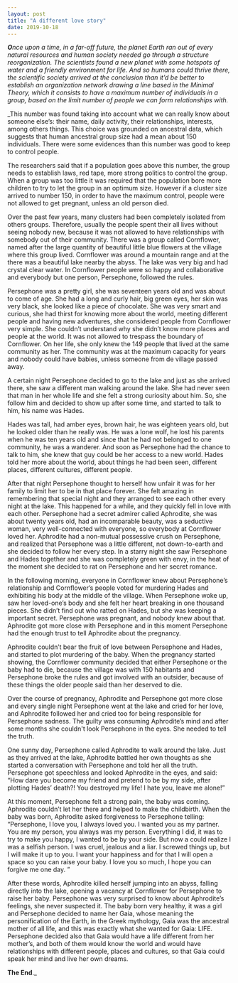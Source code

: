 ```yaml
---
layout: post
title: "A different love story"
date: 2019-10-18
---
```


_**O**nce upon a time, in a far-off future, the planet Earth ran out of every natural resources and human society needed go through a structure reorganization. The scientists found a new planet with some hotspots of water and a friendly environment for life. And so  humans could thrive there, the scientific society arrived at the conclusion than it’d be better to establish an organization network drawing a line based in the Minimal Theory, which it consists to have a maximum number of individuals in a group, based on the limit number of people we can form relationships with._ 

_This number was found taking into account what we can really know about someone else’s: their name, daily activity, their relationships, interests, among others things. This choice was grounded on ancestral data, which suggests that human ancestral group size had a mean about 150 individuals. There were some evidences than this number was good to keep to control people. 

The researchers said that if a population goes above this number, the group needs to establish laws, red tape, more strong politics to control the group. When a group was too little it was required that the population bore more children to try to let the group in an optimum size. However if a cluster size arrived to number 150, in order to have the maximum control, people were not allowed to get pregnant, unless an old person died. 

Over the past few years, many clusters had been completely isolated from others groups. Therefore, usually the people spent their all lives without seeing nobody new, because it was not allowed to have relationships with somebody out of their community. There was a group called Cornflower, named after  the large quantity of beautiful little blue flowers at the village where this group lived. Cornflower was around a mountain range and at the there was a beautiful lake nearby the abyss. The lake was very big and had crystal clear water. In Cornflower people were so happy and collaborative and everybody but one person, Persephone, followed the rules. 

Persephone was a pretty girl, she was seventeen years old and was about to come of age. She had a long and curly hair, big green eyes, her skin was very black, she looked like a piece of chocolate. She was very smart and curious, she had thirst for knowing more about the world, meeting different people and having new adventures, she considered people from Cornflower very simple. She couldn’t understand why she didn’t know more places and people at the world. It was not allowed to trespass the boundary of Cornflower. On her life, she only knew the 149 people that lived at the same community as her. The community was at the maximum capacity for years and nobody could have babies, unless someone from de village passed away.  

A certain night Persephone decided to go to the lake and just as she arrived there, she saw a different man walking around the lake. She had never seen that man in her whole life and she felt a strong curiosity about him. So, she follow him and decided to show up after some time, and started to talk to him, his name was Hades.

Hades was tall, had amber eyes, brown hair, he was eighteen years old, but he looked older than he really was. He was a lone wolf, he lost his parents when he was ten years old and since that he had not belonged to one community, he was a wanderer. And soon as Persephone had the chance to talk to him, she knew that guy could be her access to a new world. Hades told her more about the world, about things he had been seen, different places, different cultures, different people. 

After that night Persephone thought to herself how unfair it was for her family to limit her to be in that place forever. She felt amazing in remembering that special night and they arranged to see each other every night at the lake. This happened for a while, and they quickly fell in love with each other. Persephone had a secret admirer called Aphrodite, she was about twenty years old, had an incomparable beauty, was a seductive woman, very well-connected with everyone, so everybody at Cornflower loved her. Aphrodite had a non-mutual possessive crush on Persephone, and realized that Persephone was a little different, not down-to-earth and she decided to follow her every step. In a starry night she saw Persephone and Hades together and she was completely green with envy, in the heat of the moment she decided to rat on Persephone and her secret romance.   

In the following morning, everyone in Cornflower knew about Persephone’s relationship and Cornflower’s people voted for murdering Hades and exhibiting his body at the middle of the village. When Persephone woke up, saw her loved-one’s body and she felt her heart breaking in one thousand pieces. She didn’t find out who ratted on Hades, but she was keeping a important secret. Persephone was pregnant, and nobody knew about that. Aphrodite got more close with Persephone and in this moment Persephone had the enough trust to tell Aphrodite about the pregnancy. 

Aphrodite couldn’t bear the fruit of love between Persephone and Hades, and started to plot murdering of the baby. When the pregnancy started showing, the Cornflower community decided that either Persephone or the baby had to die, because the village was with 150 habitants and Persephone broke the rules and got involved with an outsider, because of these things the older people said than her deserved to die.  

Over the course of pregnancy, Aphrodite and Persephone got more close and every single night Persephone went at the lake and cried for her love, and Aphrodite followed her and cried too for being responsible for Persephone sadness. The guilty was consuming Aphrodite’s mind and after some months she couldn't look Persephone in the eyes. She needed to tell the truth. 

One sunny day, Persephone called Aphrodite to walk around the lake. Just as they arrived at the lake, Aphrodite battled her own thoughts as she started a conversation with Persephone and told her all the truth. Persephone got speechless and looked Aphrodite in the eyes, and said: “How dare you become my friend and pretend to be by my side, after plotting  Hades’ death?! You destroyed my life! I hate you, leave me alone!” 

At this moment, Persephone felt a strong pain, the baby was coming. Aphrodite couldn’t let her there and helped to make the childbirth. When the baby was born, Aphrodite asked forgiveness to Persephone telling: “Persephone, I love you, I always loved you. I wanted you as my partner. You are my person, you always was my person. Everything I did, it was to try to make you happy, I wanted to be by your side. But now a could realize I was a selfish person. I was cruel, jealous and a liar. I screwed things up, but I will make it up to you. I want your happiness and for that I will open a space so you can raise your baby. I love you so much, I hope you can forgive me one day. ”

After these words, Aphrodite killed herself jumping into an abyss, falling directly into the lake, opening a vacancy at Cornflower for Persephone to raise her baby. Persephone was very surprised to know about Aphrodite’s feelings, she never suspected it. The baby born very healthy, it was a girl and Persephone decided to name her Gaia, whose meaning the personification of the Earth, in the Greek mythology, Gaia was the ancestral mother of all life, and this was exactly what she wanted for Gaia: LIFE. Persephone decided also that Gaia would have a life different from her mother’s, and both of them would know the world and would have relationships with different people, places and cultures, so that Gaia could speak her mind and live her own dreams. 

**The End**._ 
